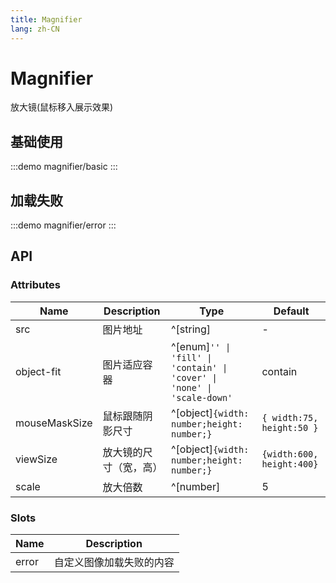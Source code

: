 ```yaml
---
title: Magnifier
lang: zh-CN
---
```


# Magnifier

放大镜(鼠标移入展示效果)

## 基础使用

:::demo
magnifier/basic
:::

## 加载失败

:::demo
magnifier/error
:::

## API

### Attributes

| Name          | Description            | Type                                                                    | Default                   |
| ------------- | ---------------------- | ----------------------------------------------------------------------- | ------------------------- |
| src           | 图片地址               | ^[string]                                                               | -                         |
| object-fit    | 图片适应容器           | ^[enum]`'' \| 'fill' \| 'contain' \| 'cover' \| 'none' \| 'scale-down'` | contain                   |
| mouseMaskSize | 鼠标跟随阴影尺寸       | ^[object]`{width: number;height: number;}`                              | `{ width:75, height:50 }` |
| viewSize      | 放大镜的尺寸（宽，高） | ^[object]`{width: number;height: number;}`                              | `{width:600, height:400}` |
| scale         | 放大倍数               | ^[number]                                                               | 5                         |

### Slots

| Name  | Description              |
| ----- | ------------------------ |
| error | 自定义图像加载失败的内容 |
